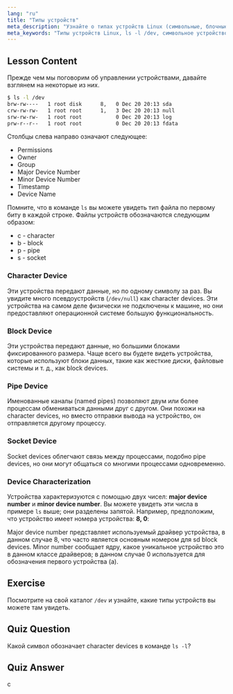 ```yaml
---
lang: "ru"
title: "Типы устройств"
meta_description: "Узнайте о типах устройств Linux (символьные, блочные, каналы, сокеты) и о том, как их идентифицировать с помощью `ls -l /dev`. Разберитесь с основными/дополнительными номерами устройств. Учебник по Linux для начинающих."
meta_keywords: "Типы устройств Linux, ls -l /dev, символьное устройство, блочное устройство, основной дополнительный номер устройства, учебник по Linux, руководство по Linux, для начинающих"
---
```


## Lesson Content

Прежде чем мы поговорим об управлении устройствами, давайте взглянем на некоторые из них.

```bash
$ ls -l /dev
brw-rw----   1 root disk      8,   0 Dec 20 20:13 sda
crw-rw-rw-   1 root root      1,   3 Dec 20 20:13 null
srw-rw-rw-   1 root root           0 Dec 20 20:13 log
prw-r--r--   1 root root           0 Dec 20 20:13 fdata
```

Столбцы слева направо означают следующее:

- Permissions
- Owner
- Group
- Major Device Number
- Minor Device Number
- Timestamp
- Device Name

Помните, что в команде `ls` вы можете увидеть тип файла по первому биту в каждой строке. Файлы устройств обозначаются следующим образом:

- c - character
- b - block
- p - pipe
- s - socket

### Character Device

Эти устройства передают данные, но по одному символу за раз. Вы увидите много псевдоустройств (`/dev/null`) как character devices. Эти устройства на самом деле физически не подключены к машине, но они предоставляют операционной системе большую функциональность.

### Block Device

Эти устройства передают данные, но большими блоками фиксированного размера. Чаще всего вы будете видеть устройства, которые используют блоки данных, такие как жесткие диски, файловые системы и т. д., как block devices.

### Pipe Device

Именованные каналы (named pipes) позволяют двум или более процессам обмениваться данными друг с другом. Они похожи на character devices, но вместо отправки вывода на устройство, он отправляется другому процессу.

### Socket Device

Socket devices облегчают связь между процессами, подобно pipe devices, но они могут общаться со многими процессами одновременно.

### Device Characterization

Устройства характеризуются с помощью двух чисел: **major device number** и **minor device number**. Вы можете увидеть эти числа в примере `ls` выше; они разделены запятой. Например, предположим, что устройство имеет номера устройства: **8, 0**:

Major device number представляет используемый драйвер устройства, в данном случае 8, что часто является основным номером для sd block devices. Minor number сообщает ядру, какое уникальное устройство это в данном классе драйверов; в данном случае 0 используется для обозначения первого устройства (a).

## Exercise

Посмотрите на свой каталог `/dev` и узнайте, какие типы устройств вы можете там увидеть.

## Quiz Question

Какой символ обозначает character devices в команде `ls -l`?

## Quiz Answer

c
